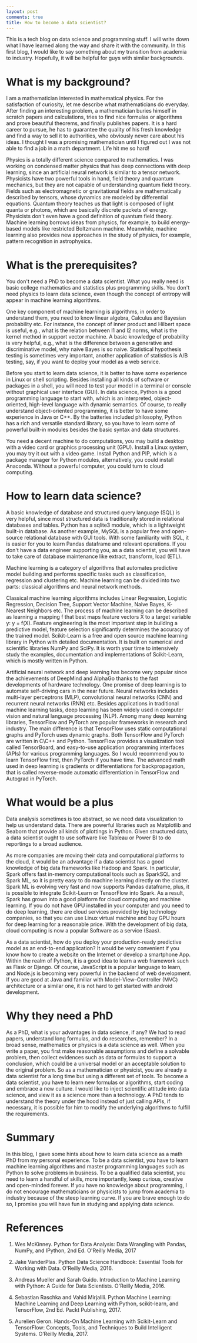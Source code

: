 ```yaml
---
layout: post
comments: true
title: How to become a data scientist?
---
```


This is a tech blog on data science and programming stuff. I will write down what I have learned along the way and share it with the community. In this first blog, I would like to say something about my transition from academia to industry. Hopefully, it will be helpful for guys with similar backgrounds.

# What is my background?

I am a mathematician interested in mathematical physics. For the satisfaction of curiosity, let me describe what mathematicians do everyday. After finding an interesting problem, a mathematician buries himself in scratch papers and calculations, tries to find nice formulas or algorithms and prove beautiful theorems, and finally publishes papers. It is a hard career to pursue, he has to guarantee the quality of his fresh knowledge and find a way to sell it to authorities, who obviously never care about his ideas. I thought I was a promising mathematician until I figured out I was not able to find a job in a math department. Life hit me so hard!

Physics is a totally different science compared to mathematics. I was working on condensed matter physics that has deep connections with deep learning, since an artificial neural network is similar to a tensor network. Physicists have two powerful tools in hand, field theory and quantum mechanics, but they are not capable of understanding quantum field theory.  Fields such as electromagnetic or gravitational fields are mathematically described by tensors, whose dynamics are modeled by differential equations. Quantum theory teaches us that light is composed of light quanta or photons, which are basically discrete packets of energy. Physicists don't even have a good definition of quantum field theory. Machine learning borrows ideas from physics, for example, to build energy-based models like restricted Boltzmann machine. Meanwhile, machine learning also provides new approaches in the study of physics, for example, pattern recognition in astrophysics.

# What is the prerequisites?

You don't need a PhD to become a data scientist. What you really need is basic college mathematics and statistics plus programming skills. You don't need physics to learn data science, even though the concept of entropy will appear in machine learning algorithms.

One key component of machine learning is algorithms, in order to understand them, you need to know linear algebra, Calculus and Bayesian probability etc. For instance, the concept of inner product and Hilbert space is useful, e.g., what is the relation between l1 and l2 norms, what is the kernel method in support vector machine. A basic knowledge of probability is very helpful, e.g., what is the difference between a generative and discriminative model, why naive Bayes is so naive. Statistical hypothesis testing is sometimes very important, another application of statistics is A/B testing, say, if you want to deploy your model as a web service. 

Before you start to learn data science, it is better to have some experience in Linux or shell scripting. Besides installing all kinds of software or packages in a shell, you will need to test your model in a terminal or console without graphical user interface (GUI). In data science, Python is a good programming language to start with, which is an interpreted, object-oriented, high-level language with dynamic semantics. Of course, to really understand object-oriented programming, it is better to have some experience in Java or C++. By the batteries included philosophy, Python has a rich and versatile standard library, so you have to learn some of powerful built-in modules besides the basic syntax and data structures.

You need a decent machine to do computations, you may build a desktop with a video card or graphics processing unit (GPU). Install a Linux system, you may try it out with a video game. Install Python and PIP, which is a package manager for Python modules, alternatively, you could install Anaconda. Without a powerful computer, you could turn to cloud computing. 

# How to learn data science?

A basic knowledge of database and structured query language (SQL) is very helpful, since most structured data is traditionally stored in relational databases and tables. Python has a sqlite3 module, which is a lightweight built-in database. As another example, MySQL is a popular free and open-source relational database with GUI tools. With some familiarity with SQL, it is easier for you to learn Pandas dataframe and relevant operations. If you don't have a data engineer supporting you, as a data scientist, you will have to take care of database maintenance like extract, transform, load (ETL).  

Machine learning is a category of algorithms that automates predictive model building and performs specific tasks such as classification, regression and clustering etc. Machine learning can be divided into two parts: classical algorithms and neural network methods. 

Classical machine learning algorithms includes Linear Regression, Logistic Regression, Decision Tree, Support Vector Machine, Naive Bayes, K-Nearest Neighbors etc. The process of machine learning can be described as learning a mapping f that best maps feature vectors X to a target variable y: y = f(X). Feature engineering is the most important step in building a predictive model, feature selection significantly determines the accuracy of the trained model. Scikit-Learn is a free and open source machine learning library in Python with detailed documentation. It is built on numerical and scientific libraries NumPy and SciPy. It is worth your time to intensively study the examples, documentation and implementations of Scikit-Learn, which is mostly written in Python. 

Artificial neural network and deep learning has become very popular since the achievements of DeepMind and AlphaGo thanks to the fast developments of hardware technology. One promise of deep learning is to automate self-driving cars in the near future. Neural networks includes multi-layer perceptrons (MLP), convolutional neural networks (CNN) and recurrent neural networks (RNN) etc. Besides applications in traditional machine learning tasks, deep learning has been widely used in computer vision and natural language processing (NLP). Among many deep learning libraries, TensorFlow and PyTorch are popular frameworks in research and industry. The main difference is that TensorFlow uses static computational graphs and PyTorch uses dynamic graphs. Both TensorFlow and PyTorch are written in C\C++ and Python. TensorFlow provides a visualization tool called TensorBoard, and easy-to-use application programming interfaces (APIs) for various programming languages. So I would recommend you to learn TensorFlow first, then PyTorch if you have time. The advanced math used in deep learning is gradients or differentiations for backpropagation, that is called reverse-mode automatic differentiation in TensorFlow and Autograd in PyTorch.

# What would be a plus 

Data analysis sometimes is too abstract, so we need data visualization to help us understand data. There are powerful libraries such as Matplotlib and Seaborn that provide all kinds of plottings in Python. Given structured data, a data scientist ought to use software like Tableau or Power BI to do reportings to a broad audience. 

As more companies are moving their data and computational platforms to the cloud, it would be an advantage if a data scientist has a good knowledge of big data frameworks like Hadoop and Spark. In particular, Spark offers fast in-memory computational tools such as SparkSQL and Spark ML, so it is pretty easy to do machine learning directly on the cluster. Spark ML is evolving very fast and now supports Pandas dataframe, plus, it is possible to integrate Scikit-Learn or TensorFlow into Spark. As a result, Spark has grown into a good platform for cloud computing and machine learning. If you do not have GPU installed in your computer and you need to do deep learning, there are cloud services provided by big technology companies, so that you can use Linux virtual machine and buy GPU hours for deep learning for a reasonable price. With the development of big data, cloud computing is now a popular Software as a service (Saas).

As a data scientist, how do you deploy your production-ready predictive model as an end-to-end application? It would be very convenient if you know how to create a website on the Internet or develop a smartphone App. Within the realm of Python, it is a good idea to learn a web framework such as Flask or Django. Of course, JavaScript is a popular language to learn, and Node.js is becoming very powerful in the backend of web development. If you are good at Java and familiar with Model–View–Controller (MVC) architecture or a similar one, it is not hard to get started with android development. 

# Why they need a PhD

As a PhD, what is your advantages in data science, if any? We had to read papers, understand long formulas, and do researches, remember? In a broad sense, mathematics or physics is a data science as well. When you write a paper, you first make reasonable assumptions and define a solvable problem, then collect evidences such as data or formulas to support a conclusion, which could be a universal model or an acceptable solution to the original problem. So as a mathematician or physicist, you are already a data scientist for a long time but using a different set of tools. To become a data scientist, you have to learn new formulas or algorithms, start coding and embrace a new culture. I would like to inject scientific attitude into data science, and view it as a science more than a technology. A PhD tends to understand the theory under the hood instead of just calling APIs, if necessary, it is possible for him to modify the underlying algorithms to fulfill the requirements. 

# Summary

In this blog, I gave some hints about how to learn data science as a math PhD from my personal experience. To be a data scientist, you have to learn machine learning algorithms and master programming languages such as Python to solve problems in business. To be a qualified data scientist, you need to learn a handful of skills, more importantly, keep curious, creative and open-minded forever. If you have no knowledge about programming, I do not encourage mathematicians or physicists to jump from academia to industry because of the steep learning curve. If you are brave enough to do so, I promise you will have fun in studying and applying data science.

# References

1. Wes McKinney. Python for Data Analysis: Data Wrangling with Pandas, NumPy, and IPython, 2nd Ed. O'Reilly Media, 2017

2. Jake VanderPlas. Python Data Science Handbook: Essential Tools for Working with Data. O'Reilly Media, 2016.

3. Andreas Mueller and Sarah Guido. Introduction to Machine Learning with Python: A Guide for Data Scientists. O'Reilly Media, 2016.

4. Sebastian Raschka and Vahid Mirjalili. Python Machine Learning: Machine Learning and Deep Learning with Python, scikit-learn, and TensorFlow, 2nd Ed. Packt Publishing, 2017.

5. Aurelien Geron. Hands-On Machine Learning with Scikit-Learn and TensorFlow: Concepts, Tools, and Techniques to Build Intelligent Systems. O’Reilly Media, 2017.





